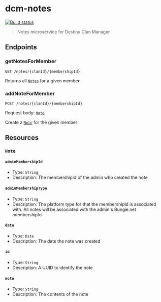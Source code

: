 # dcm-notes

[![Build status](https://heymrcarter.visualstudio.com/Destiny%20Clan%20Manager/_apis/build/status/DCM-Notes)](https://heymrcarter.visualstudio.com/Destiny%20Clan%20Manager/_build/latest?definitionId=18)

> Notes microservice for Destiny Clan Manager

## Endpoints

### getNotesForMember

`GET /notes/{clanId}/{membershipId}`

Returns all <a href="#note">`Notes`</a> for a given member

### addNoteForMember

`POST /notes/{clanId}/{membershipId}`

Request body: <a href="#note">`Note`</a>

Create a <a href="#note">`Note`</a> for the given member

## Resources

<div id="note">

### `Note`

#### `adminMembershipId`

- Type: `String`
- Description: The membershipId of the admin who created the note

#### `adminMembershipType`

- Type: `String`
- Description: The platform type for that the membershipId is associated with. All notes will be associated with the admin's Bungie.net membershipId

#### `date`

- Type: `Date`
- Description: The date the note was created

#### `id`

- Type: `String`
- Description: A UUID to identify the note

#### `note`

- Type: `String`
- Description: The contents of the note

</div>
